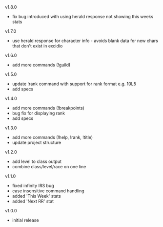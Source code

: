 v1.8.0
- fix bug introduced with using herald response not showing this weeks stats

v1.7.0
- use herald response for character info - avoids blank data for new chars that don't exist in excidio

v1.6.0
- add more commands (!guild)

v1.5.0
- update !rank command with support for rank format e.g. 10L5
- add specs

v1.4.0
- add more commands (!breakpoints)
- bug fix for displaying rank
- add specs

v1.3.0
- add more commands (!help, !rank, !title)
- update project structure

v1.2.0
- add level to class output
- combine class/level/race on one line

v1.1.0
- fixed infinity IRS bug
- case insensitive command handling
- added 'This Week' stats
- added 'Next RR' stat

v1.0.0
- initial release
